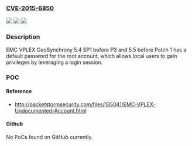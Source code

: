 ### [CVE-2015-6850](https://cve.mitre.org/cgi-bin/cvename.cgi?name=CVE-2015-6850)
![](https://img.shields.io/static/v1?label=Product&message=n%2Fa&color=blue)
![](https://img.shields.io/static/v1?label=Version&message=n%2Fa&color=blue)
![](https://img.shields.io/static/v1?label=Vulnerability&message=n%2Fa&color=brighgreen)

### Description

EMC VPLEX GeoSynchrony 5.4 SP1 before P3 and 5.5 before Patch 1 has a default password for the root account, which allows local users to gain privileges by leveraging a login session.

### POC

#### Reference
- http://packetstormsecurity.com/files/135041/EMC-VPLEX-Undocumented-Account.html

#### Github
No PoCs found on GitHub currently.

